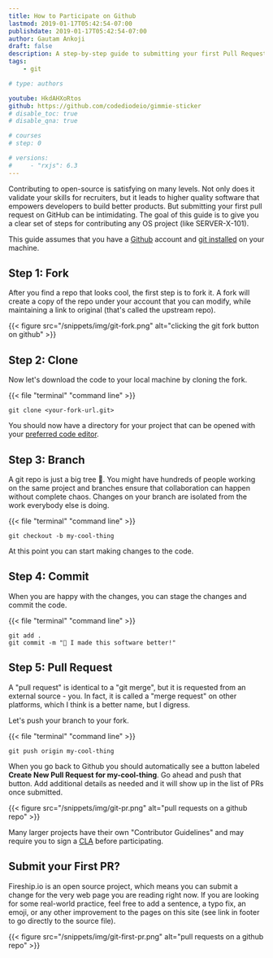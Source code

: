 ```yaml
---
title: How to Participate on Github
lastmod: 2019-01-17T05:42:54-07:00
publishdate: 2019-01-17T05:42:54-07:00
author: Gautam Ankoji
draft: false
description: A step-by-step guide to submitting your first Pull Request on Github. Practical tips and advice for git version control. 
tags: 
    - git

# type: authors

youtube: HkdAHXoRtos
github: https://github.com/codediodeio/gimmie-sticker 
# disable_toc: true
# disable_qna: true

# courses
# step: 0

# versions: 
#     - "rxjs": 6.3
---
```


Contributing to open-source is satisfying on many levels. Not only does it validate your skills for recruiters, but it leads to higher quality software that empowers developers to build better products. But submitting your first pull request on GitHub can be intimidating. The goal of this guide is to give you a clear set of steps for contributing any OS project (like SERVER-X-101).

This guide assumes that you have a [Github](https://github.com/) account and [git installed](https://git-scm.com/book/en/v2/Getting-Started-Installing-Git) on your machine. 

## Step 1: Fork

After you find a repo that looks cool, the first step is to fork it. A fork will create a copy of the repo under your account that you can modify, while maintaining a link to original (that's called the upstream repo). 

{{< figure src="/snippets/img/git-fork.png" alt="clicking the git fork button on github" >}}


## Step 2: Clone

Now let's download the code to your local machine by cloning the fork. 

{{< file "terminal" "command line" >}}
```text
git clone <your-fork-url.git>
```

You should now have a directory for your project that can be opened with your [preferred code editor](https://code.visualstudio.com/). 

## Step 3: Branch

A git repo is just a big tree 🌳. You might have hundreds of people working on the same project and branches ensure that collaboration can happen without complete chaos. Changes on your branch are isolated from the work everybody else is doing.

{{< file "terminal" "command line" >}}
```text
git checkout -b my-cool-thing
```

At this point you can start making changes to the code.

## Step 4: Commit 

When you are happy with the changes, you can stage the changes and commit the code. 

{{< file "terminal" "command line" >}}
```text
git add .
git commit -m "🚀 I made this software better!"
```


## Step 5: Pull Request

A "pull request" is identical to a "git merge", but it is requested from an external source - you. In fact, it is called a "merge request" on other platforms, which I think is a better name, but I digress. 

Let's push your branch to your fork.

{{< file "terminal" "command line" >}}
```text
git push origin my-cool-thing
```

When you go back to Github you should automatically see a button labeled **Create New Pull Request for my-cool-thing**. Go ahead and push that button. Add additional details as needed and it will show up in the list of PRs once submitted. 

{{< figure src="/snippets/img/git-pr.png" alt="pull requests on a github repo" >}}

Many larger projects have their own "Contributor Guidelines" and may require you to sign a [CLA](https://en.wikipedia.org/wiki/Contributor_License_Agreement) before participating. 

## Submit your First PR?

Fireship.io is an open source project, which means you can submit a change for the very web page you are reading right now. If you are looking for some real-world practice, feel free to add a sentence, a typo fix, an emoji, or any other improvement to the pages on this site (see link in footer to go directly to the source file). 

{{< figure src="/snippets/img/git-first-pr.png" alt="pull requests on a github repo" >}}
